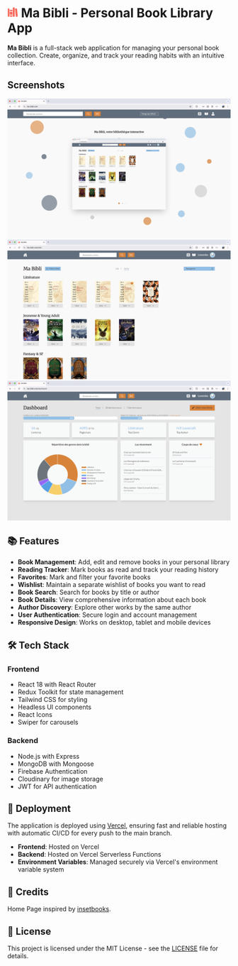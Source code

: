 # ![Ma Bibli Logo](./frontend/src/assets/page-icon.png) Ma Bibli - Personal Book Library App

**Ma Bibli** is a full-stack web application for managing your personal book collection. Create, organize, and track your reading habits with an intuitive interface.

## Screenshots

![Ma Bibli - Home Page](https://github.com/luneroka/ma-bibli/blob/main/frontend/src/assets/screenshot-homepage.png)
![Ma Bibli - User Book Shelves](https://github.com/luneroka/ma-bibli/blob/main/frontend/src/assets/screenshot-library.png)
![Ma Bibli - User Dashboard](https://github.com/luneroka/ma-bibli/blob/main/frontend/src/assets/screenshot-dashboard.png)

## 📚 Features

- **Book Management**: Add, edit and remove books in your personal library
- **Reading Tracker**: Mark books as read and track your reading history
- **Favorites**: Mark and filter your favorite books
- **Wishlist**: Maintain a separate wishlist of books you want to read
- **Book Search**: Search for books by title or author
- **Book Details**: View comprehensive information about each book
- **Author Discovery**: Explore other works by the same author
- **User Authentication**: Secure login and account management
- **Responsive Design**: Works on desktop, tablet and mobile devices

## 🛠️ Tech Stack

### Frontend

- React 18 with React Router
- Redux Toolkit for state management
- Tailwind CSS for styling
- Headless UI components
- React Icons
- Swiper for carousels

### Backend

- Node.js with Express
- MongoDB with Mongoose
- Firebase Authentication
- Cloudinary for image storage
- JWT for API authentication

## 🚀 Deployment

The application is deployed using [Vercel](https://vercel.com/), ensuring fast and reliable hosting with automatic CI/CD for every push to the main branch.

- **Frontend**: Hosted on Vercel
- **Backend**: Hosted on Vercel Serverless Functions
- **Environment Variables**: Managed securely via Vercel's environment variable system

## 🙏 Credits

Home Page inspired by [insetbooks](https://insetbooks.com/).

## 📝 License

This project is licensed under the MIT License - see the [LICENSE](LICENSE) file for details.
